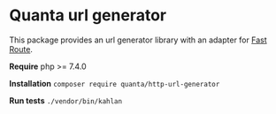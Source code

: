 # Quanta url generator

This package provides an url generator library with an adapter for [Fast Route](https://github.com/nikic/FastRoute).

**Require** php >= 7.4.0

**Installation** `composer require quanta/http-url-generator`

**Run tests** `./vendor/bin/kahlan`

